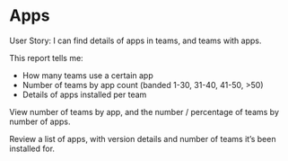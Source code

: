 # Apps

User Story: I can find details of apps in teams, and teams with apps. 	

This report tells me: 

- How many teams use a certain app
- Number of teams by app count (banded 1-30, 31-40, 41-50, >50)
- Details of apps installed per team

View number of teams by app, and the number / percentage of teams by number of apps.

Review a list of apps, with version details and number of teams it’s been installed for. 
